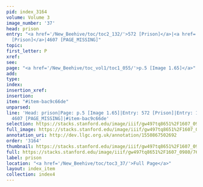 ```yaml
---
pid: index_3164
volume: Volume 3
image_number: '37'
head: prison
entry: "<a href='/New_Beehive/toc/toc2_132/'>572 [Prison]</a>|<a href='/New_Beehive/toc/toc2_336/'>1720
  [Prison]</a>|4607 [PAGE_MISSING]"
topic: 
first_letter: P
xref: 
see: 
page: "<a href='/New_Beehive/toc_vol1/toc1_055/'>p.5 [Image 1.65]</a>"
add: 
type: 
index: 
insertion_xref: 
insertion: 
item: "#item-bac9c66de"
unparsed: 
line: 'Head: prison|Page: p.5 [Image 1.65]|Entry: 572 [Prison]|Entry: 1720 [Prison]|Entry:
  4607 [PAGE_MISSING]|#item-bac9c66de'
selection: https://stacks.stanford.edu/image/iiif/gw497tq8651%2F1607_0980/768,274,715,171/full/0/default.jpg
full_image: https://stacks.stanford.edu/image/iiif/gw497tq8651%2F1607_0980/full/full/0/default.jpg
annotation_uri: http://dev.llgc.org.uk/annotation/1550867502692
order: '3164'
thumbnail: https://stacks.stanford.edu/image/iiif/gw497tq8651%2F1607_0980/768,274,715,171/150,/0/default.jpg
full: https://stacks.stanford.edu/image/iiif/gw497tq8651%2F1607_0980/768,274,715,171/full/0/default.jpg
label: prison
location: "<a href='/New_Beehive/toc/toc3_37/'>Full Page</a>"
layout: index_item
collection: index4
---
```

